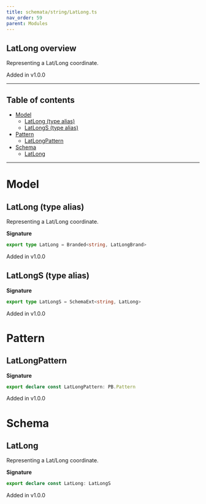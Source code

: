 ```yaml
---
title: schemata/string/LatLong.ts
nav_order: 59
parent: Modules
---
```


## LatLong overview

Representing a Lat/Long coordinate.

Added in v1.0.0

---

<h2 class="text-delta">Table of contents</h2>

- [Model](#model)
  - [LatLong (type alias)](#latlong-type-alias)
  - [LatLongS (type alias)](#latlongs-type-alias)
- [Pattern](#pattern)
  - [LatLongPattern](#latlongpattern)
- [Schema](#schema)
  - [LatLong](#latlong)

---

# Model

## LatLong (type alias)

Representing a Lat/Long coordinate.

**Signature**

```ts
export type LatLong = Branded<string, LatLongBrand>
```

Added in v1.0.0

## LatLongS (type alias)

**Signature**

```ts
export type LatLongS = SchemaExt<string, LatLong>
```

Added in v1.0.0

# Pattern

## LatLongPattern

**Signature**

```ts
export declare const LatLongPattern: PB.Pattern
```

Added in v1.0.0

# Schema

## LatLong

Representing a Lat/Long coordinate.

**Signature**

```ts
export declare const LatLong: LatLongS
```

Added in v1.0.0
